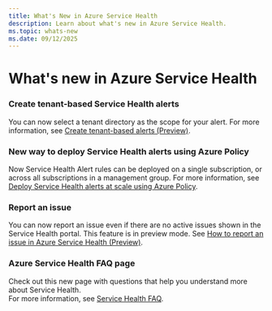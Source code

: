 ```yaml
---
title: What's New in Azure Service Health
description: Learn about what's new in Azure Service Health.
ms.topic: whats-new
ms.date: 09/12/2025
---
```


# What's new in Azure Service Health


### Create tenant-based Service Health alerts
You can now select a tenant directory as the scope for your alert. For more information, see [Create tenant-based alerts (Preview)](/azure/azure-monitor/alerts/alerts-create-tenant-level-service-heath-alerts).


### New way to deploy Service Health alerts using Azure Policy
Now Service Health Alert rules can be deployed on a single subscription, or across all subscriptions in a management group. For more information, see [Deploy Service Health alerts at scale using Azure Policy](service-health-alert-deploy-policy.md).


### Report an issue
You can now report an issue even if there are no active issues shown in the Service Health portal. This feature is in preview mode. See [How to report an issue in Azure Service Health (Preview)](report-issue.md).


### Azure Service Health FAQ page
Check out this new page with questions that help you understand more about Service Health.<br>
For more information, see [Service Health FAQ](service-health-faq.yml).
